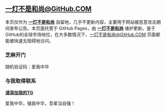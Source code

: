 一灯不是和尚@GitHub.COM
----------

本页仅作为 [**一灯不是和尚**](https://iyideng.me) 自留地，几乎不更新内容，主要用于网站被恶意攻击期间发布公告。本页面托管于 GitHub Pages，由 [**一灯不是和尚**](https://iyideng.me) 维护更新。鉴于GitHub的全球市场地位，在大多数情况下，一灯不是和尚@GitHub.COM 页面都能被快速无阻碍地访问。

### 芝麻开门
随机验证码：爱我中华

### 与我取得联系

[**请添加我的TG**](https://t.me/iyidengMe)

爱我中华，强我中华，吾辈当自强！
